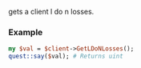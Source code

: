 gets a client l do n losses.
### Example

```perl
my $val = $client->GetLDoNLosses();
quest::say($val); # Returns uint
```